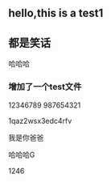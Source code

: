 ## hello,this is a test1

## 都是笑话

哈哈哈
### 增加了一个test文件
12346789
987654321


1qaz2wsx3edc4rfv


我是你爸爸

哈哈哈G

1246
